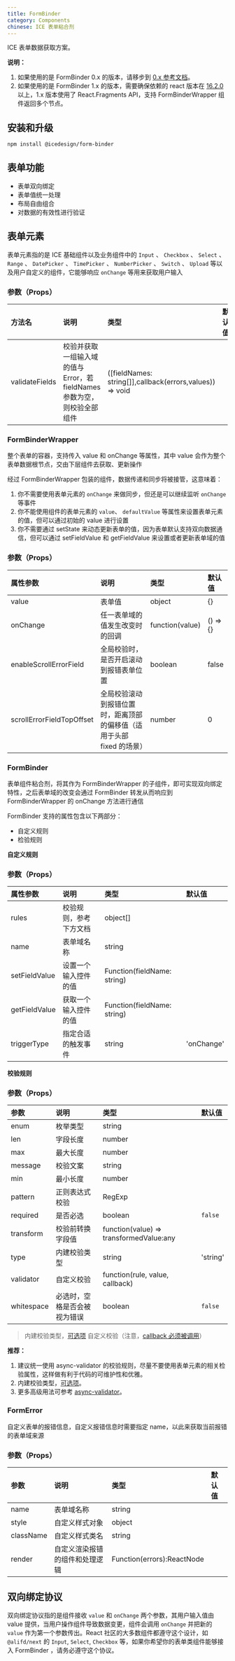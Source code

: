 ```yaml
---
title: FormBinder
category: Components
chinese: ICE 表单粘合剂
---
```


ICE 表单数据获取方案。

**说明：**
1. 如果使用的是 FormBinder 0.x 的版本，请移步到 [0.x 参考文档](https://github.com/alibaba/ice/wiki/IceFormBinder-0.x)。
2. 如果使用的是 FormBinder 1.x 的版本，需要确保依赖的 react 版本在 [16.2.0](https://github.com/facebook/react/releases/tag/v16.2.0) 以上，1.x 版本使用了 React.Fragments API，支持 FormBinderWrapper 组件返回多个节点。

## 安装和升级

```bash
npm install @icedesign/form-binder
```

## 表单功能

- 表单双向绑定
- 表单值统一处理
- 布局自由组合
- 对数据的有效性进行验证

## 表单元素

表单元素指的是 ICE 基础组件以及业务组件中的 `Input` 、 `Checkbox` 、 `Select` 、 `Range` 、 `DatePicker` 、 `TimePicker` 、 `NumberPicker` 、 `Switch` 、 `Upload` 等以及用户自定义的组件，它能够响应 `onChange` 等用来获取用户输入

### 参数（Props）

| 方法名         | 说明                                                                     | 类型                                                     | 默认值 |
| :------------- | :----------------------------------------------------------------------- | :------------------------------------------------------- | :----- |
| validateFields | 校验并获取一组输入域的值与 Error，若 fieldNames 参数为空，则校验全部组件 | ([fieldNames: string[]],callback(errors,values)) => void |        |

### FormBinderWrapper

整个表单的容器，支持传入 value 和 onChange 等属性，其中 value 会作为整个表单数据根节点，交由下层组件去获取、更新操作

经过 FormBinderWrapper 包装的组件，数据传递和同步将被接管，这意味着：

1. 你不需要使用表单元素的 `onChange` 来做同步，但还是可以继续监听 `onChange` 等事件
2. 你不能使用组件的表单元素的 `value`、 `defaultValue` 等属性来设置表单元素的值，但可以通过初始的 value 进行设置
3. 你不需要通过 setState 来动态更新表单的值，因为表单默认支持双向数据通信，但可以通过 setFieldValue 和 getFieldValue 来设置或者更新表单域的值

### 参数（Props）

| 属性参数                  | 说明                                                                  | 类型            | 默认值   |
| :------------------------ | :-------------------------------------------------------------------- | :-------------- | :------- |
| value                     | 表单值                                                                | object          | {}       |
| onChange                  | 任一表单域的值发生改变时的回调                                        | function(value) | () => {} |
| enableScrollErrorField    | 全局校验时，是否开启滚动到报错表单位置                                | boolean         | false    |
| scrollErrorFieldTopOffset | 全局校验滚动到报错位置时，距离顶部的偏移值（适用于头部 fixed 的场景） | number          | 0        |

### FormBinder

表单组件粘合剂，将其作为 FormBinderWrapper 的子组件，即可实现双向绑定特性，之后表单域的改变会通过 FormBinder 转发从而响应到 FormBinderWrapper 的 onChange 方法进行通信

FormBinder 支持的属性包含以下两部分：

- 自定义规则
- 检验规则

**自定义规则**

### 参数（Props）

| 属性参数      | 说明                   | 类型                        | 默认值     |
| :------------ | :--------------------- | :-------------------------- | :--------- |
| rules         | 校验规则，参考下方文档 | object[]                    |            |
| name​         | 表单域名称             | string                      |            |
| setFieldValue | 设置一个输入控件的值   | Function(fieldName: string) |            |
| getFieldValue | 获取一个输入控件的值   | Function(fieldName: string) |            |
| triggerType   | 指定合适的触发事件     | string                      | 'onChange' |

**校验规则**

### 参数（Props）

| 参数       | 说明                         | 类型                                    | 默认值   |
| :--------- | :--------------------------- | :-------------------------------------- | :------- |
| enum       | 枚举类型                     | string                                  |          |
| len        | 字段长度                     | number                                  |          |
| max        | 最大长度                     | number                                  |          |
| message    | 校验文案                     | string                                  |          |
| min        | 最小长度                     | number                                  |          |
| pattern    | 正则表达式校验               | RegExp                                  |          |
| required   | 是否必选                     | boolean                                 | `false`  |
| transform  | 校验前转换字段值             | function(value) => transformedValue:any |          |
| type       | 内建校验类型                 | string                                  | 'string' |
| validator  | 自定义校验                   | function(rule, value, callback)         |          |
| whitespace | 必选时，空格是否会被视为错误 | boolean                                 | `false`  |

> 内建校验类型，[可选项](https://github.com/yiminghe/async-validator#type)
> 自定义校验（注意，[callback 必须被调用](https://github.com/yiminghe/async-validator#validate)）

**推荐：**

1. 建议统一使用 async-validator 的校验规则，尽量不要使用表单元素的相关检验属性，这样做有利于代码的可维护性和优雅。
2. 内建校验类型，[可选项](https://github.com/yiminghe/async-validator#type)。
3. 更多高级用法可参考 [async-validator](https://github.com/yiminghe/async-validator)。

### FormError

自定义表单的报错信息，自定义报错信息时需要指定 name，以此来获取当前报错的表单域来源

### 参数（Props）

| 参数      | 说明                           | 类型                       | 默认值 |
| :-------- | :----------------------------- | :------------------------- | :----- |
| name​     | 表单域名称                     | string                     |        |
| style     | 自定义样式对象                 | object                     |        |
| className | 自定义样式类名                 | string                     |        |
| render    | 自定义渲染报错的组件和处理逻辑 | Function(errors):ReactNode |        |

## 双向绑定协议

双向绑定协议指的是组件接收 `value` 和 `onChange` 两个参数，其用户输入值由 value 提供，当用户操作组件导致数据变更，组件会调用 `onChange` 并把新的 `value` 作为第一个参数传出。React 社区的大多数组件都遵守这个设计，如 `@alifd/next` 的 `Input`, `Select`, `Checkbox` 等，如果你希望你的表单类组件能够接入 FormBinder ，请务必遵守这个协议。
